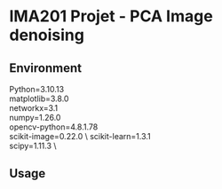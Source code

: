 # IMA201 Projet - PCA Image denoising

## Environment

Python=3.10.13 \
matplotlib=3.8.0 \
networkx=3.1 \
numpy=1.26.0 \
opencv-python=4.8.1.78 \
scikit-image=0.22.0 \ 
scikit-learn=1.3.1 \
scipy=1.11.3 \

## Usage
